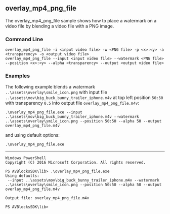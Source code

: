 ## overlay_mp4_png_file

The overlay_mp4_png_file sample shows how to place a watermark on a video file by blending a video file with a PNG image.

### Command Line

~~~ shell
overlay_mp4_png_file -i <input video file> -w <PNG file> -p <x>:<y> -a <transparency> -o <output video file>
overlay_mp4_png_file --input <input video file> --watermark <PNG file> --position <x>:<y> --alpha <transparency> --output <output video file>
~~~

###	Examples

The following example blends a watermark `..\assets\overlay\smile_icon.png` with input file `..\assets\mov\big_buck_bunny_trailer_iphone.m4v` at top left position `50:50` with transparency `0.5` into output file `overlay_mp4_png_file.m4v`:

~~~ shell
.\overlay_mp4_png_file.exe --input ..\assets\mov\big_buck_bunny_trailer_iphone.m4v --watermark ..\assets\overlay\smile_icon.png --position 50:50 --alpha 50 --output overlay_mp4_png_file.m4v
~~~

and using default options:
~~~ shell
.\overlay_mp4_png_file.exe
~~~
***
~~~ shell
Windows PowerShell
Copyright (C) 2016 Microsoft Corporation. All rights reserved.

PS AVBlocksSDK\lib> .\overlay_mp4_png_file.exe
Using defaults:
 --input ..\assets\mov\big_buck_bunny_trailer_iphone.m4v --watermark ..\assets\overlay\smile_icon.png --position 50:50 --alpha 50 --output overlay_mp4_png_file.m4v

Output file: overlay_mp4_png_file.m4v

PS AVBlocksSDK\lib>
~~~ 